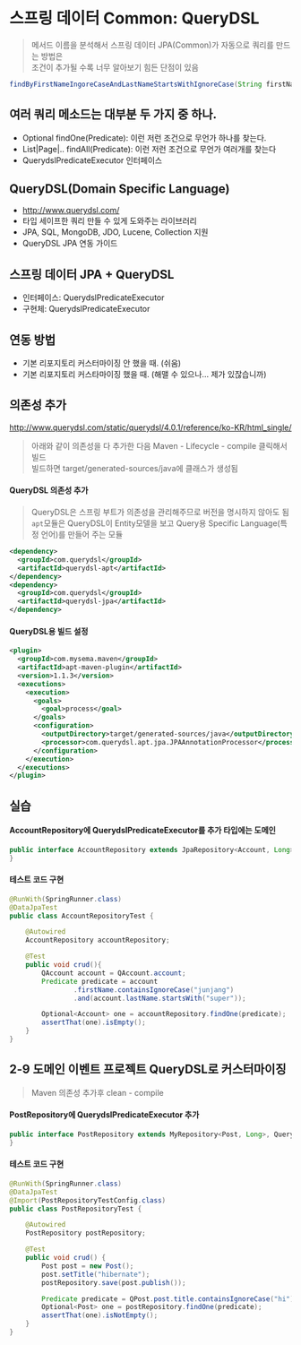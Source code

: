 # 스프링 데이터 Common: QueryDSL
> 메서드 이름을 분석해서 스프링 데이터 JPA(Common)가 자동으로 쿼리를 만드는 방법은  
> 조건이 추가될 수록 너무 알아보기 힘든 단점이 있음  
```java
findByFirstNameIngoreCaseAndLastNameStartsWithIgnoreCase(String firstName, String lastName) 
```
## 여러 쿼리 메소드는 대부분 두 가지 중 하나.
- Optional<T> findOne(Predicate): 이런 저런 조건으로 무언가 하나를 찾는다.
- List<T>|Page<T>|.. findAll(Predicate): 이런 저런 조건으로 무언가 여러개를 찾는다
- QuerydslPredicateExecutor 인터페이스
 
## QueryDSL(Domain Specific Language)
- http://www.querydsl.com/
- 타입 세이프한 쿼리 만들 수 있게 도와주는 라이브러리
- JPA, SQL, MongoDB, JDO, Lucene, Collection 지원
- QueryDSL JPA 연동 가이드
 
## 스프링 데이터 JPA + QueryDSL
- 인터페이스: QuerydslPredicateExecutor<T>
- 구현체: QuerydslPredicateExecutor<T>
 
## 연동 방법
- 기본 리포지토리 커스터마이징 안 했을 때. (쉬움)
- 기본 리포지토리 커스타마이징 했을 때. (해맬 수 있으나... 제가 있잖습니까)
 
## 의존성 추가
http://www.querydsl.com/static/querydsl/4.0.1/reference/ko-KR/html_single/
  
> 아래와 같이 의존성을 다 추가한 다음 Maven - Lifecycle - compile 클릭해서 빌드  
> 빌드하면 target/generated-sources/java에 클래스가 생성됨  
  
#### QueryDSL 의존성 추가
> QueryDSL은 스프링 부트가 의존성을 관리해주므로 버전을 명시하지 않아도 됨  
> `apt`모듈은 QueryDSL이 Entity모델을 보고 Query용 Specific Language(특정 언어)를 만들어 주는 모듈  
```xml
<dependency>
  <groupId>com.querydsl</groupId>
  <artifactId>querydsl-apt</artifactId>
</dependency>
<dependency>
  <groupId>com.querydsl</groupId>
  <artifactId>querydsl-jpa</artifactId>
</dependency>
```

#### QueryDSL용 빌드 설정
```xml
<plugin>
  <groupId>com.mysema.maven</groupId>
  <artifactId>apt-maven-plugin</artifactId>
  <version>1.1.3</version>
  <executions>
    <execution>
      <goals>
        <goal>process</goal>
      </goals>
      <configuration>
        <outputDirectory>target/generated-sources/java</outputDirectory>
        <processor>com.querydsl.apt.jpa.JPAAnnotationProcessor</processor>
      </configuration>
    </execution>
  </executions>
</plugin>
```

## 실습
#### AccountRepository에 QuerydslPredicateExecutor를 추가 <T>타입에는 도메인
```java
public interface AccountRepository extends JpaRepository<Account, Long>, QuerydslPredicateExecutor<Account> {
}
```

#### 테스트 코드 구현
```java
@RunWith(SpringRunner.class)
@DataJpaTest
public class AccountRepositoryTest {

    @Autowired
    AccountRepository accountRepository;

    @Test
    public void crud(){
        QAccount account = QAccount.account;
        Predicate predicate = account
                .firstName.containsIgnoreCase("junjang")
                .and(account.lastName.startsWith("super"));

        Optional<Account> one = accountRepository.findOne(predicate);
        assertThat(one).isEmpty();
    }
}
```

## 2-9 도메인 이벤트 프로젝트 QueryDSL로 커스터마이징
> Maven 의존성 추가후 clean - compile  

#### PostRepository에 QuerydslPredicateExecutor 추가
```java
public interface PostRepository extends MyRepository<Post, Long>, QuerydslPredicateExecutor<Post> {
}
```

#### 테스트 코드 구현
```java
@RunWith(SpringRunner.class)
@DataJpaTest
@Import(PostRepositoryTestConfig.class)
public class PostRepositoryTest {

    @Autowired
    PostRepository postRepository;

    @Test
    public void crud() {
        Post post = new Post();
        post.setTitle("hibernate");
        postRepository.save(post.publish());

        Predicate predicate = QPost.post.title.containsIgnoreCase("hi");
        Optional<Post> one = postRepository.findOne(predicate);
        assertThat(one).isNotEmpty();
    }
}
```